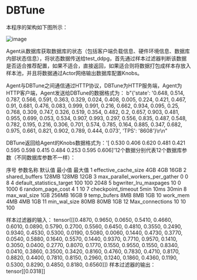 # DBTune
本程序的架构如下图所示：

![image](https://github.com/lizhli28250039/DBTune/assets/140188927/08fe1d4a-5c03-4084-b531-d59b5b76a9d8)


Agent从数据库获取数据库的状态（包括客户端负载信息、硬件环境信息、数据库内部状态信息），将状态数据传送给test_ddpg，首先通过样本过滤器判断该数据是否适合推荐配置，如果不适合，直接返回，如果适合则将数据打包成样本存放入样本池，并且将数据通过Actor网络输出数据库配置Knobs。

Agent与DBTune之间通信通过HTTP协议，DBTune为HTTP服务端，Agent为HTTP客户端，Agent发送给DBTune的数据格式为：
b"{'state': '0.648, 0.514, 0.787, 0.566, 0.591, 0.363, 0.329, 0.024, 0.408, 0.005, 0.224, 0.421, 0.467, 0.91, 0.681, 0.476, 0.083, 0.999, 0.991, 0.216, 0.662, 0.934, 0.095, 0.25, 0.768, 0.309, 0.747, 0.326, 0.519, 0.354, 0.482, 0.2, 0.657, 0.903, 0.481, 0.955, 0.699, 0.053, 0.534, 0.907, 0.993, 0.297, 0.556, 0.835, 0.487, 0.548, 0.782, 0.195, 0.216, 0.306, 0.701, 0.574, 0.785, 0.164, 0.885, 0.347, 0.682, 0.975, 0.661, 0.821, 0.902, 0.789, 0.444, 0.073', 'TPS': '8608'}\r\n"

DBTune返回给Agent的Knobs数据格式为：'[ 0.530  0.406  0.620  0.481  0.421  0.595  0.598  0.415  0.484  0.253  0.595  0.606]'12个数据分别代表12个数据库参数（不同数据库参数不一样）：


序号	参数名称	默认值	最小值	最大值
1	effective_cache_size	4GB	4GB	16GB
2	shared_buffers	128MB	128MB	12GB
3	max_parallel_workers_per_gather	0	0	8
4	default_statistics_target	100	100	2048
5	bgwriter_lru_maxpages	10	0	1000
6	random_page_cost	4	1	10
7	checkpoint_timeout	5min	10ms	30min
8	max_wal_size	1GB	256MB	16GB
9	temp_bufers	8MB	8MB	1GB
10	work_mem	4MB	4MB	1GB
11	min_wal_size	80MB	80MB	1GB
12	Max_connections	10	10	100


样本过滤器的输入：
tensor([[0.4870, 0.9650, 0.0650, 0.5410, 0.4660, 0.6010, 0.0890, 0.5790, 0.2700,
         0.5560, 0.6450, 0.4810, 0.3550, 0.2490, 0.9340, 0.4530, 0.5300, 0.0190,
         0.5080, 0.0060, 0.1440, 0.4730, 0.3770, 0.0540, 0.5880, 0.1640, 0.5570,
         0.1440, 0.9370, 0.7710, 0.9570, 0.1410, 0.3050, 0.0400, 0.2770, 0.8070,
         0.1770, 0.1550, 0.9550, 0.1550, 0.8340, 0.0410, 0.3860, 0.3500, 0.3420,
         0.8160, 0.4760, 0.7830, 0.4710, 0.8170, 0.8820, 0.4400, 0.7810, 0.8150,
         0.2960, 0.1240, 0.1860, 0.4360, 0.1190, 0.5300, 0.8290, 0.4850, 0.8180,
         0.6560]])
样本过滤器的输出：
tensor[[0.0318]]
